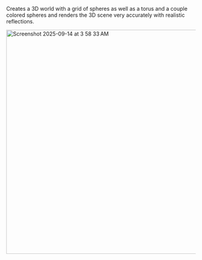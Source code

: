 Creates a 3D world with a grid of spheres as well as a torus and a couple colored spheres and renders the 3D scene very accurately with realistic reflections.

<img width="598" height="597" alt="Screenshot 2025-09-14 at 3 58 33 AM" src="https://github.com/user-attachments/assets/d8358a8c-79dd-44c2-a28e-09512ce7adda" />
